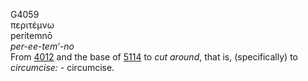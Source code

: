 <body>
  <p>G4059<br>  περιτέμνω  <br> peritemnō  <br><i>per-ee-tem‘-no </i><br>From <a href="g4012.htm">4012</a> and the base of <a href="g5114.htm">5114</a>  to <i>cut</i> <i>around</i>, that is, (specifically) to <i>circumcise:</i> - circumcise.<br></p>
 </body>